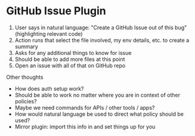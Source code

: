 # GitHub Issue Plugin

1. User says in natural language: "Create a GitHub Issue out of this bug" (highlighting relevant code)
2. Action runs that select the file involved, my env details, etc. to create a summary
4. Asks for any additional things to know for issue
3. Should be able to add more files at this point
4. Open an issue with all of that on GitHub repo

Other thoughts
- How does auth setup work?
- Should be able to work no matter where you are in context of other policies?
- Maybe we need commands for APIs / other tools / apps?
- How would natural language be used to direct what policy should be used?
- Mirror plugin: import this info in and set things up for you